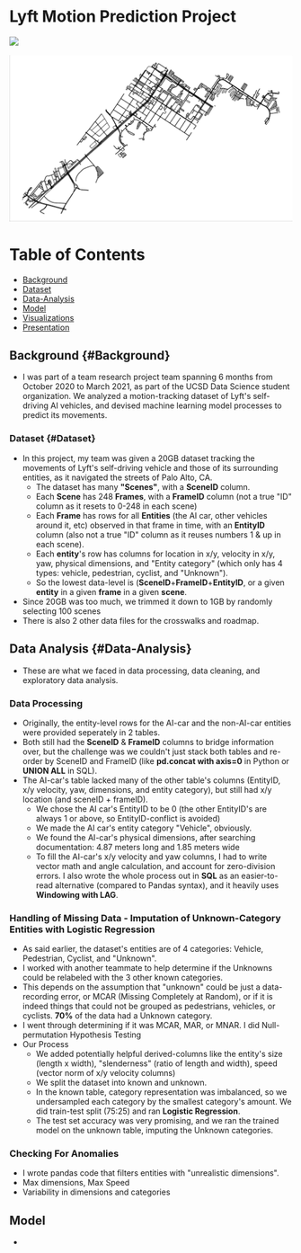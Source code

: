 # Lyft Motion Prediction Project

![](images/images_lyft/lyft_slice_gif.gif)

![](images/images_lyft/palo_alto_proper_sized.png)

# Table of Contents
- [Background](https://benduong2001.github.io/lyft.html#Background)
- [Dataset](https://benduong2001.github.io/lyft.html#Dataset)
- [Data-Analysis](https://benduong2001.github.io/lyft.html#Data-Analysis)
- [Model](https://benduong2001.github.io/lyft.html#Prediction)
- [Visualizations](https://benduong2001.github.io/lyft.html#Visualizations)
- [Presentation](https://benduong2001.github.io/lyft.html#Presentation)

## Background {#Background}

* I was part of a team research project team spanning 6 months from October 2020 to March 2021, as part of the UCSD Data Science student organization. We analyzed a motion-tracking dataset of Lyft's self-driving AI vehicles, and devised machine learning model processes to predict its movements.

### Dataset {#Dataset}

* In this project, my team was given a 20GB dataset tracking the movements of Lyft's self-driving vehicle and those of its surrounding entities, as it navigated the streets of Palo Alto, CA. 
    * The dataset has many **"Scenes"**, with a **SceneID** column.
    * Each **Scene** has 248 **Frames**, with a **FrameID** column (not a true "ID" column as it resets to 0-248 in each scene)
    * Each **Frame** has rows for all **Entities** (the AI car, other vehicles around it, etc) observed in that frame in time, with an **EntityID** column (also not a true "ID" column as it reuses numbers 1 & up in each scene).
    * Each **entity**'s row has columns for location in x/y, velocity in x/y, yaw, physical dimensions, and "Entity category" (which only has 4 types: vehicle, pedestrian, cyclist, and "Unknown").
    * So the lowest data-level is (**SceneID**+**FrameID**+**EntityID**, or a given **entity** in a given **frame** in a given **scene**.
* Since 20GB was too much, we trimmed it down to 1GB by randomly selecting 100 scenes
* There is also 2 other data files for the crosswalks and roadmap.

## Data Analysis {#Data-Analysis}
* These are what we faced in data processing, data cleaning, and exploratory data analysis.

### Data Processing
* Originally, the entity-level rows for the AI-car and the non-AI-car entities were provided seperately in 2 tables.
* Both still had the **SceneID** & **FrameID** columns to bridge information over, but the challenge was we couldn't just stack both tables and re-order by SceneID and FrameID (like **pd.concat with axis=0** in Python or **UNION ALL** in SQL).
* The AI-car's table lacked many of the other table's columns (EntityID, x/y velocity, yaw, dimensions, and entity category), but still had x/y location (and sceneID + frameID).
    * We chose the AI car's EntityID to be 0 (the other EntityID's are always 1 or above, so EntityID-conflict is avoided)
    * We made the AI car's entity category "Vehicle", obviously.
    * We found the AI-car's physical dimensions, after searching documentation: 4.87 meters long and 1.85 meters wide
    * To fill the AI-car's x/y velocity and yaw columns, I had to write vector math and angle calculation, and account for zero-division errors. I also wrote the whole process out in **SQL** as an easier-to-read alternative (compared to Pandas syntax), and it heavily uses **Windowing with LAG**.

### Handling of Missing Data - Imputation of Unknown-Category Entities with Logistic Regression
* As said earlier, the dataset's entities are of 4 categories: Vehicle, Pedestrian, Cyclist, and "Unknown".
* I worked with another teammate to help determine if the Unknowns could be relabeled with the 3 other known categories.
* This depends on the assumption that "unknown" could be just a data-recording error, or MCAR (Missing Completely at Random), or if it is indeed things that could not be grouped as pedestrians, vehicles, or cyclists. **70%** of the data had a Unknown category.
* I went through determining if it was MCAR, MAR, or MNAR. I did Null-permutation Hypothesis Testing
* Our Process 
    * We added potentially helpful derived-columns like the entity's size (length x width), "slenderness" (ratio of length and width), speed (vector norm of x/y velocity columns)
    * We split the dataset into known and unknown.
    * In the known table, category representation was imbalanced, so we undersampled each category by the smallest category's amount. We did train-test split (75:25) and ran **Logistic Regression**.
    * The test set accuracy was very promising, and we ran the trained model on the unknown table, imputing the Unknown categories.

### Checking For Anomalies
* I wrote pandas code that filters entities with "unrealistic dimensions". 
* Max dimensions, Max Speed
* Variability in dimensions and categories


## Model
* 
